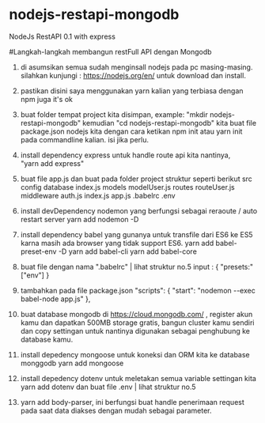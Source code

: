 # nodejs-restapi-mongodb
NodeJs RestAPI 0.1 with express

#Langkah-langkah membangun restFull API dengan Mongodb
1.  di asumsikan semua sudah menginsall nodejs pada pc masing-masing.
    silahkan kunjungi : https://nodejs.org/en/ untuk download dan install.

2.  pastikan disini saya menggunakan yarn kalian yang terbiasa dengan npm juga it's ok

3.  buat folder tempat project kita disimpan, example: "mkdir nodejs-restapi-mongodb" kemudian "cd nodejs-restapi-mongodb"
    kita buat file package.json nodejs kita dengan cara ketikan npm init atau yarn init pada commandline kalian. isi jika perlu.

4.  install dependency express untuk handle route api kita nantinya,   
    "yarn add express"

5.  buat file app.js dan buat pada folder project struktur seperti berikut
        src
            config
                database
                    index.js
            models
                modelUser.js
            routes
                routeUser.js
            middleware
                auth.js
            index.js
        app.js
        .babelrc
        .env

6.  install devDependency nodemon yang berfungsi sebagai reraoute / auto restart server
    yarn add nodemon -D

7.  install dependency babel yang gunanya untuk transfile dari ES6 ke ES5 karna masih ada browser yang tidak support ES6.
    yarn add babel-preset-env -D
    yarn add babel-cli
    yarn add babel-core

8.  buat file dengan nama ".babelrc" | lihat struktur no.5
    input :
        {
            "presets:" ["env"]
        }

9.  tambahkan pada file package.json
    "scripts": {
        "start": "nodemon --exec babel-node app.js"
    },

10. buat database mongodb di https://cloud.mongodb.com/ , register akun kamu dan dapatkan 500MB storage gratis,
    bangun cluster kamu sendiri dan copy settingan untuk nantinya digunakan sebagai penghubung ke database kamu.

11. install depedency mongoose untuk koneksi dan ORM kita ke database monggodb
    yarn add mongoose

12. install depedency dotenv untuk meletakan semua variable settingan kita 
    yarn add dotenv
    dan buat file .env | lihat struktur no.5

13. yarn add body-parser, ini berfungsi buat handle penerimaan request pada saat data diakses dengan mudah sebagai parameter.